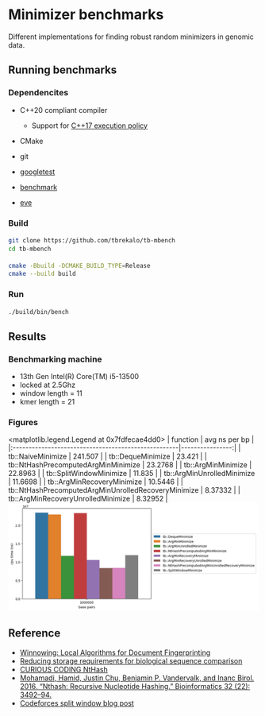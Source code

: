 # Minimizer benchmarks
Different implementations for finding robust random minimizers in genomic data.

## Running benchmarks

### Dependencites
- C++20 compliant compiler
  - Support for [C++17 execution policy](https://en.cppreference.com/w/cpp/algorithm/execution_policy_tag_t)
- CMake
- git

- [googletest](https://github.com/google/googletest)
- [benchmark](https://github.com/google/benchmark)
- [eve](https://github.com/jfalcou/eve)

### Build
```bash
git clone https://github.com/tbrekalo/tb-mbench
cd tb-mbench

cmake -Bbuild -DCMAKE_BUILD_TYPE=Release
cmake --build build
```

### Run
```bash
./build/bin/bench
```

## Results

### Benchmarking machine
- 13th Gen Intel(R) Core(TM) i5-13500
- locked at 2.5Ghz
- window length = 11
- kmer length = 21

### Figures
<matplotlib.legend.Legend at 0x7fdfecae4dd0>
| function                                            |   avg ns per bp |
|:----------------------------------------------------|----------------:|
| tb::NaiveMinimize                                   |       241.507   |
| tb::DequeMinimize                                   |        23.421   |
| tb::NtHashPrecomputedArgMinMinimize                 |        23.2768  |
| tb::ArgMinMinimize                                  |        22.8963  |
| tb::SplitWindowMinimize                             |        11.835   |
| tb::ArgMinUnrolledMinimize                          |        11.6698  |
| tb::ArgMinRecoveryMinimize                          |        10.5446  |
| tb::NtHashPrecomputedArgMinUnrolledRecoveryMinimize |         8.37332 |
| tb::ArgMinRecoveryUnrolledMinimize                  |         8.32952 |
![](misc/perf.png)

## Reference
- [Winnowing: Local Algorithms for Document Fingerprinting](http://dx.doi.org/10.1145/872769.872770)
- [Reducing storage requirements for biological sequence comparison](https://doi.org/10.1093/bioinformatics/bth408)
- [CURIOUS CODING NtHash](https://curiouscoding.nl/posts/nthash/)
- [Mohamadi, Hamid, Justin Chu, Benjamin P. Vandervalk, and Inanc Birol. 2016. “Nthash: Recursive Nucleotide Hashing.” Bioinformatics 32 (22): 3492–94.](http://dx.doi.org/10.1093/bioinformatics/btw397)
- [Codeforces split window blog post](https://codeforces.com/blog/entry/71687)